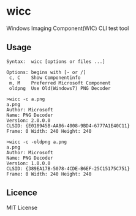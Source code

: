 ﻿# wicc 
Windows Imaging Component(WIC) CLI test tool

## Usage
    Syntax:  wicc [options or files ...]

    Options: begins with [- or /]
     c, C    Show Componentinfo
     m, M    Preferred Microsoft Component
     oldpng  Use Old(Windows7) PNG Decoder

    >wicc -c a.png
    a.png
    Author: Microsoft
    Name: PNG Decoder
    Version: 2.0.0.0
    CLSID: {E018945B-AA86-4008-9BD4-6777A1E40C11}
    Frame: 0 Width: 240 Height: 240

    >wicc -c -oldpng a.png
    a.png
    Author: Microsoft
    Name: PNG Decoder
    Version: 1.0.0.0
    CLSID: {389EA17B-5078-4CDE-B6EF-25C15175C751}
    Frame: 0 Width: 240 Height: 240

## Licence
MIT License